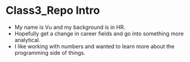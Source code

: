 # Class3_Repo Intro
 * My name is Vu and my background is in HR.
 * Hopefully get a change in career fields and go into something more analytical.
 * I like working with numbers and wanted to learn more about the programming side of things.

